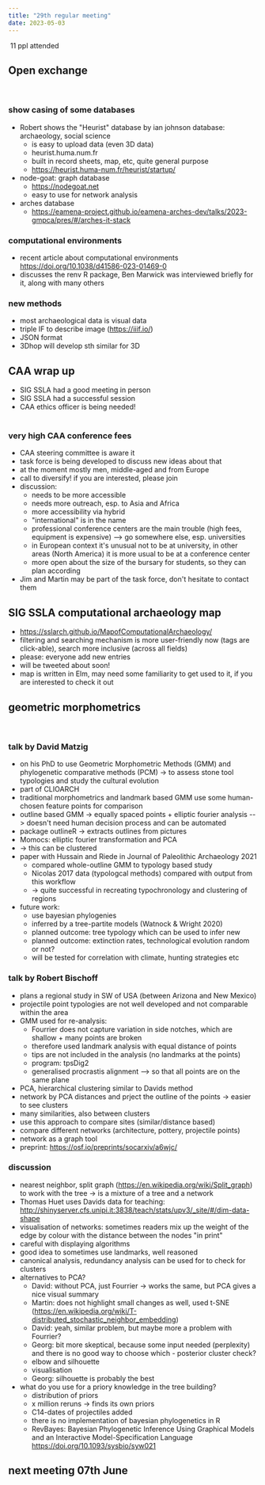 ```yaml
---
title: "29th regular meeting"
date: 2023-05-03
--- 
```

​​
11 ppl attended
​
## Open exchange
​
### show casing of some databases
- Robert shows the "Heurist" database by ian johnson database: archaeology, social science
	- is easy to upload data (even 3D data)
	- heurist.huma.num.fr
	- built in record sheets, map, etc, quite general purpose
	- https://heurist.huma-num.fr/heurist/startup/
- node-goat: graph database  
	- https://nodegoat.net
	- easy to use for network analysis
- arches database
	- https://eamena-project.github.io/eamena-arches-dev/talks/2023-gmpca/pres/#/arches-it-stack
​
### computational environments
- recent article about computational environments https://doi.org/10.1038/d41586-023-01469-0 
- discusses the renv R package, Ben Marwick was interviewed briefly for it, along with many others
​
### new methods
- most archaeological data is visual data
- triple IF to describe image (https://iiif.io/)
- JSON format
- 3Dhop will develop sth similar for 3D
​
## CAA wrap up
- SIG SSLA had a good meeting in person
- SIG SSLA had a successful session
- CAA ethics officer is being needed!	
​
### very high CAA conference fees
- CAA steering committee is aware it
- task force is being developed to discuss new ideas about that 
- at the moment mostly men, middle-aged and from Europe
- call to diversify! if you are interested, please join
- discussion:
	- needs to be more accessible
	- needs more outreach, esp. to Asia and Africa
	- more accessibility via hybrid
	- "international" is in the name
	- professional conference centers are the main trouble (high fees, equipment is expensive) --> go somewhere else, esp. universities
	- in European context it's unusual not to be at university, in other areas (North America) it is more usual to be at a conference center
	- more open about the size of the bursary for students, so they can plan according
- Jim and Martin may be part of the task force, don't hesitate to contact them
​
## SIG SSLA computational archaeology map
- <https://sslarch.github.io/MapofComputationalArchaeology/>
- filtering and searching mechanism is more user-friendly now (tags are click-able), search more inclusive (across all fields)
- please: everyone add new entries 
- will be tweeted about soon! 
- map is written in Elm, may need some familiarity to get used to it, if you are interested to check it out
​
## geometric morphometrics
​
### talk by David Matzig
- on his PhD to use Geometric Morphometric Methods (GMM) and phylogenetic comparative methods (PCM) -> to assess stone tool typologies and study the cultural evolution
- part of CLIOARCH
- traditional morphometrics and landmark based GMM use some human-chosen feature points for comparison
- outline based GMM -> equally spaced points + elliptic fourier analysis --> doesn't need human decision process and can be automated
- package outlineR -> extracts outlines from pictures
- Momocs: elliptic fourier transformation and PCA
- -> this can be clustered
- paper with Hussain and Riede in Journal of Paleolithic Archaeology 2021
	- compared whole-outline GMM to typology based study
	- Nicolas 2017 data (typologcal methods) compared with output from this workflow 
	- -> quite successful in recreating typochronology and clustering of regions 
- future work:
	- use bayesian phylogenies 
	- inferred by a tree-partite models (Watnock & Wright 2020)
	- planned outcome: tree typology which can be used to infer new 
	- planned outcome: extinction rates, technological evolution random or not?
	- will be tested for correlation with climate, hunting strategies etc
​
### talk by Robert Bischoff
- plans a regional study in SW of USA (between Arizona and New Mexico)
- projectile point typologies are not well developed and not comparable within the area
- GMM used for re-analysis:
	- Fourrier does not capture variation in side notches, which are shallow + many points are broken
	- therefore used landmark analysis with equal distance of points
	- tips are not included in the analysis (no landmarks at the points)
	- program: tpsDig2
	- generalised procrastis alignment --> so that all points are on the same plane 
- PCA, hierarchical clustering similar to Davids method
- network by PCA distances and prject the outline of the points -> easier to see clusters
- many similarities, also between clusters
- use this approach to compare sites (similar/distance based)
- compare different networks (architecture, pottery, projectile points)
- network as a graph tool
- preprint: https://osf.io/preprints/socarxiv/a6wjc/
​
### discussion
- nearest neighbor, split graph (https://en.wikipedia.org/wiki/Split_graph) to work with the tree -> is a mixture of a tree and a network 
- Thomas Huet uses Davids data for teaching: http://shinyserver.cfs.unipi.it:3838/teach/stats/upv3/_site/#/dim-data-shape
- visualisation of networks: sometimes readers mix up the weight of the edge by colour with the distance between the nodes "in print"
- careful with displaying algorithms
- good idea to sometimes use landmarks, well reasoned 
- canonical analysis, redundancy analysis can be used for to check for clusters
- alternatives to PCA? 
	- David: without PCA, just Fourrier -> works the same, but PCA gives a nice visual summary
	- Martin: does not highlight small changes as well, used t-SNE (https://en.wikipedia.org/wiki/T-distributed_stochastic_neighbor_embedding)
	- David: yeah, similar problem, but maybe more a problem with Fourrier?
	- Georg: bit more skeptical, because some input needed (perplexity) and there is no good way to choose which 
​- posterior cluster check?
	- elbow and silhouette
	- visualisation
	- Georg: silhouette is probably the best
- what do you use for a priory knowledge in the tree building?
	- distribution of priors 
	- x million reruns -> finds its own priors
	- C14-dates of projectiles added
	- there is no implementation of bayesian phylogenetics in R
	- RevBayes: Bayesian Phylogenetic Inference Using Graphical Models and an Interactive Model-Specification Language https://doi.org/10.1093/sysbio/syw021 
​
## next meeting 07th June
